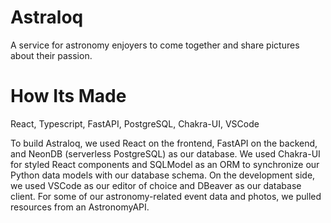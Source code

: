 # Astraloq

A service for astronomy enjoyers to come together and share pictures about their passion.

# How Its Made
React, Typescript, FastAPI, PostgreSQL, Chakra-UI, VSCode

To build Astraloq, we used React on the frontend, FastAPI on the backend, and NeonDB (serverless PostgreSQL) as our database. We used Chakra-UI for styled React components and SQLModel as an ORM to synchronize our Python data models with our database schema. On the development side, we used VSCode as our editor of choice and DBeaver as our database client. For some of our astronomy-related event data and photos, we pulled resources from an AstronomyAPI.
